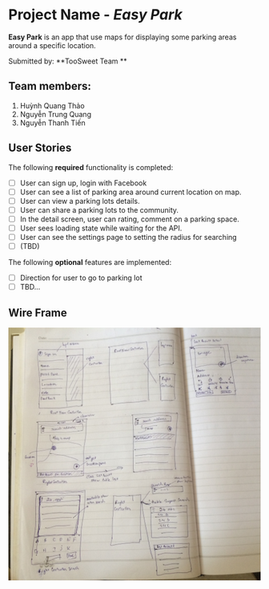 # Project Name - *Easy Park*

**Easy Park** is an app that use maps for displaying some parking areas around a specific location.

Submitted by: **TooSweet Team **

## Team members:   
1. Huỳnh Quang Thảo 
2. Nguyễn Trung Quang 
3. Nguyễn Thanh Tiến


## User Stories

The following **required** functionality is completed:

- [ ] User can sign up, login with Facebook
- [ ] User can see a list of parking area around current location on map.
- [ ] User can view a parking lots details.
- [ ] User can share a parking lots to the community.
- [ ] In the detail screen, user can rating, comment on a parking space.
- [ ] User sees loading state while waiting for the API.
- [ ] User can see the settings page to setting the radius for searching 
- [ ] (TBD)
 
The following **optional** features are implemented:
- [ ] Direction for user to go to parking lot
- [ ] TBD...
 
## Wire Frame
![Video Walkthrough](https://github.com/superman-coder/pakr/blob/master/design/IMG_1763.JPG)
